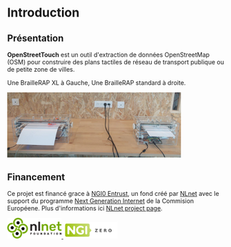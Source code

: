 # Introduction

## Présentation

**OpenStreetTouch** est un outil d'extraction de données OpenStreetMap (OSM) pour construire des plans tactiles de réseau de transport publique ou de petite zone de villes.



Une BrailleRAP XL à Gauche, Une BrailleRAP standard à droite.

 <img src="./IMG/braillerap.jpg" alt="Une photographie de deux BrailleRAP" width="80%">


## Financement

Ce projet est financé grace à [NGI0 Entrust](https://nlnet.nl/entrust), un fond créé par [NLnet](https://nlnet.nl) avec le support du programme  [Next Generation Internet](https://ngi.eu) de la Commision Européene. Plus d'informations ici [NLnet project page](https://nlnet.nl/project/BrailleRAP).

[ 
    <img src="./IMG/nlnetbanner.png" alt="Le logo du programme NGI0" width="25%">
](https://nlnet.nl) 
[
    <img src="./IMG/NGI0_tag.png" alt="Le logo du programme NGI0" width="25%">
](https://nlnet.nl) 

























